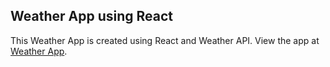 ## Weather App using React 

This Weather App is created using React and Weather API.
View the app at [Weather App](https://github.com/RakshitRiya/reactweatherapp).


